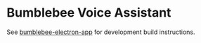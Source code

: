 # Bumblebee Voice Assistant

See [bumblebee-electron-app](https://github.com/jaxcore/bumblebee/bumblebee-electron-app) for development build instructions.

